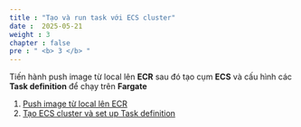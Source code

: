 ```yaml
---
title : "Tạo và run task với ECS cluster"
date :  2025-05-21 
weight : 3
chapter : false
pre : " <b> 3 </b> "
---
```


Tiến hành push image từ local lên **ECR** sau đó tạo cụm **ECS** và cấu hình các **Task definition** để chạy trên **Fargate**

1. [Push image từ local lên ECR](/content/3-Push-image-to-ECR-and-run-ECS-cluster/3.1-Push-image-to-ECR/)
2. [Tạo ECS cluster và set up Task definition](/3-Push-image-to-ECR-and-run-ECS-cluster/3.2-Create-ECS-cluster/)